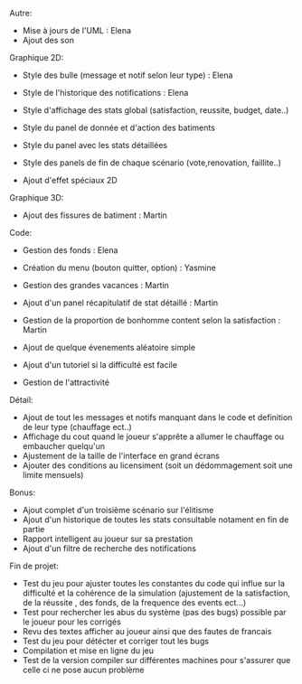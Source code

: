 
Autre:
- Mise à jours de l'UML : Elena
- Ajout des son




Graphique 2D:

- Style des bulle (message et notif selon leur type) : Elena
- Style de l'historique des notifications : Elena

- Style d'affichage des stats global (satisfaction, reussite, budget, date..)
- Style du panel de donnée et d'action des batiments
- Style du panel avec les stats détaillées
- Style des panels de fin de chaque scénario (vote,renovation, faillite..)
- Ajout d'effet spéciaux 2D





Graphique 3D:
- Ajout des fissures de batiment : Martin




Code:

- Gestion des fonds : Elena
- Création du menu (bouton quitter, option) : Yasmine

- Gestion des grandes vacances : Martin
- Ajout d'un panel récapitulatif de stat détaillé : Martin
- Gestion de la proportion de bonhomme content selon la satisfaction : Martin

- Ajout de quelque évenements aléatoire simple
- Ajout d'un tutoriel si la difficulté est facile
- Gestion de l'attractivité




Détail:
- Ajout de tout les messages et notifs manquant dans le code et definition de leur type (chauffage ect..)
- Affichage du cout quand le joueur s'apprête a allumer le chauffage ou embaucher quelqu'un
- Ajustement de la taille de l'interface en grand écrans
- Ajouter des conditions au licensiment (soit un dédommagement soit une limite mensuels)




Bonus:
- Ajout complet d'un troisième scénario sur l'élitisme
- Ajout d'un historique de toutes les stats consultable notament en fin de partie
- Rapport intelligent au joueur sur sa prestation
- Ajout d'un filtre de recherche des notifications





Fin de projet:
- Test du jeu pour ajuster toutes les constantes du code qui influe sur la difficulté et la cohérence 
de la simulation (ajustement de la satisfaction, de la réussite , des fonds, de la frequence des events ect...)
- Test pour rechercher les abus du système (pas des bugs) possible par le joueur pour les corrigés 
- Revu des textes afficher au joueur ainsi que des fautes de francais
- Test du jeu pour détécter et corriger tout les bugs
- Compilation et mise en ligne du jeu
- Test de la version compiler sur différentes machines pour s'assurer que celle ci ne pose aucun problème